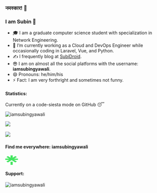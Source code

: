 ### नमस्कार! 🙏
### I am Subin 👋

- 🎓 I am a graduate computer science student with specialization in Network Engineering.
- 🌱 I’m currently working as a Cloud and DevOps Engineer while occasionally coding in Laravel, Vue, and Python.
- ✍ I frequently blog at [SubiDroid](https://subidroid.com/).
- 😎 I am on almost all the social platforms with the username: **iamsubingyawali**.
- 😄 Pronouns: he/him/his
- ⚡ Fact: I am very forthright and sometimes not funny.

<h4 align="left">Statistics:</h4>

<p align="left">Currently on a code-siesta mode on GitHub 😴</p>

<p align="left"> <img src="https://komarev.com/ghpvc/?username=iamsubingyawali&label=Profile%20views&color=F03C2E&style=flat" alt="iamsubingyawali" /> </p>

<p align="left"><img width="500" src="https://github-readme-streak-stats.herokuapp.com/?user=iamsubingyawali&theme=github-dark-blue&hide_border=true"/></p>

<p align="left"><img width="500" src="https://github-readme-stats.vercel.app/api?username=iamsubingyawali&show_icons=true&count_private=true&theme=github_dark&custom_title=My%20Stats&hide_border=true%22"/></p>

<h4 align="left">Find me everywhere: <b>iamsubingyawali</b></h4>
<p align="left">
<a href="https://linktr.ee/iamsubingyawali" target="blank"><img align="center" src="https://raw.githubusercontent.com/iamsubingyawali/iamsubingyawali/main/images/linktree.svg" alt="Linktree" height="30" width="40" /></a>
</p>

<h4 align="left">Support:</h4>
<p><a href="https://www.buymeacoffee.com/iamsubingyawali"> <img align="left" src="https://cdn.buymeacoffee.com/buttons/v2/default-yellow.png" width="150" alt="iamsubingyawali" /></a></p><br><br>


